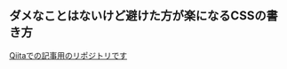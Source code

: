 ## ダメなことはないけど避けた方が楽になるCSSの書き方

[Qiitaでの記事用のリポジトリです](https://qiita.com/xrxoxcxox/items/42f9aa4edb3a9adec0e4)

